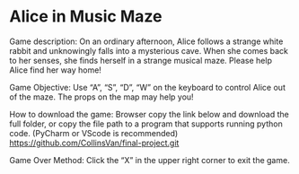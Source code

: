# Alice in Music Maze
Game description:
On an ordinary afternoon, Alice follows a strange white rabbit and unknowingly falls into a mysterious cave. When she comes back to her senses, she finds herself in a strange musical maze. Please help Alice find her way home!

Game Objective:
Use “A”, “S”, “D”, “W” on the keyboard to control Alice out of the maze. The props on the map may help you!

How to download the game:
Browser copy the link below and download the full folder, or copy the file path to a program that supports running python code.
(PyCharm or VScode is recommended)
https://github.com/CollinsVan/final-project.git

Game Over Method:
Click the “X” in the upper right corner to exit the game.
